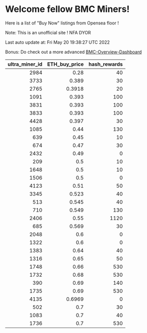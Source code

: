 # Welcome fellow BMC Miners!
Here is a list of "Buy Now" listings from Opensea floor !

Note: This is an unofficial site ! NFA DYOR

Last auto update at: Fri May 20 19:38:27 UTC 2022

Bonus: Do check out a more advanced [BMC-Overview-Dashboard](https://dune.com/defifunk/BMC-Overview-Dashboard)


|   ultra_miner_id |   ETH_buy_price |   hash_rewards |
|-----------------:|----------------:|---------------:|
|             2984 |          0.28   |             40 |
|             3733 |          0.389  |             30 |
|             2765 |          0.3918 |             20 |
|             1091 |          0.393  |            100 |
|             3831 |          0.393  |            100 |
|             3833 |          0.393  |            100 |
|             4428 |          0.397  |             30 |
|             1085 |          0.44   |            130 |
|              639 |          0.45   |             10 |
|              674 |          0.47   |             30 |
|             2432 |          0.49   |              0 |
|              209 |          0.5    |             10 |
|             1648 |          0.5    |             10 |
|             1506 |          0.5    |              0 |
|             4123 |          0.51   |             50 |
|             3345 |          0.523  |             40 |
|              513 |          0.545  |             40 |
|              710 |          0.549  |            130 |
|             2406 |          0.55   |           1120 |
|              685 |          0.569  |             30 |
|             2048 |          0.6    |              0 |
|             1322 |          0.6    |              0 |
|             1383 |          0.64   |             40 |
|             1316 |          0.65   |             50 |
|             1748 |          0.66   |            530 |
|             1732 |          0.68   |            530 |
|              390 |          0.69   |            140 |
|             1735 |          0.69   |            530 |
|             4135 |          0.6969 |              0 |
|              502 |          0.7    |             30 |
|             1083 |          0.7    |             40 |
|             1736 |          0.7    |            530 |